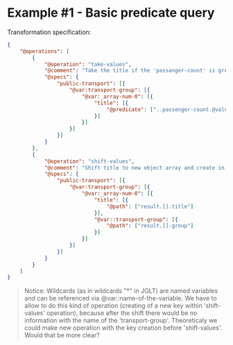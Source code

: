 # Example #1 - Basic predicate query

Transformation specification:

```json
{
    "@operations": [
        {
            "@operation": "take-values",
            "@comment": "Take the title if the 'passanger-count' is greater than 1.",
            "@specs": {
                "public-transport": [{
                    "@var:transport-group": [{
                        "@var:_array-num-0": [{
                            "title": [{
                                "@predicate": ["..passenger-count.@value > 1"]
                            }]
                        }]
                    }]
                }]
            }
        },
        {
            "@operation": "shift-values",
            "@comment": "Shift title to new object array and create in that same object new variable key named 'group' with the value of the variable '@var:transport-group' as a value in the output.",
            "@specs": {
                "public-transport": [{
                    "@var:transport-group": [{
                        "@var:_array-num-0": [{
                            "title": [{
                                "@path": ["result.[].title"]
                            }],
                            "@var::transport-group": [{
                                "@path": ["result.[].group"]
                            }]
                        }]
                    }]
                }]
            }
        }
    ]
}
```

> Notice:
> Wildcards (as in wildcards "*" in JOLT) are named variables and can be referenced via @var::name-of-the-variable.
> We have to allow to do this kind of operation (creating of a new key within 'shift-values' operation), because after the shift there would be no information with the name of the 'transport-group'. Theoreticaly we could make new operation with the key creation before 'shift-values'. Would that be more clear?

